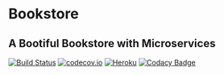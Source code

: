 # Bookstore 

## A Bootiful Bookstore with Microservices 

[![Build Status](https://travis-ci.org/fischermatte/bookstore.svg?branch=master)](https://travis-ci.org/fischermatte/bookstore) [![codecov.io](https://codecov.io/github/fischermatte/bookstore/coverage.svg?branch=master)](https://codecov.io/github/fischermatte/bookstore?branch=master) [![Heroku](https://heroku-badge.herokuapp.com/?app=fm-bookstore)](https://fm-bookstore.herokuapp.com) [![Codacy Badge](https://api.codacy.com/project/badge/grade/61962709e3d7459b90baa8cf172181c2)](https://www.codacy.com/app/fischermatte/bookstore)
